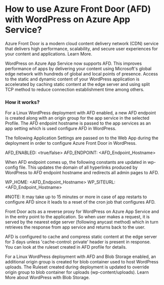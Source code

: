 # How to use Azure Front Door (AFD) with WordPress on Azure App Service? 

Azure Front Door is a modern cloud content delivery network (CDN) service that delivers high performance, scalability, and secure user experiences for your content and applications. Learn More. 

WordPress on Azure App Service now supports AFD. This improves performance of apps by delivering your content using Microsoft's global edge network with hundreds of global and local points of presence. Access to the static and dynamic content of your WordPress application is accelerated by caching static content at the edge server and using split TCP method to reduce connection establishment time among others. 


### How it works? 

For a Linux WordPress deployment with AFD enabled, a new AFD endpoint is created along with an origin group for the app service in the selected Profile. The AFD endpoint hostname is passed to the app services as an app setting which is used configure AFD in WordPress. 
 

The following Application Settings are passed on to the Web App during the deployment in order to configure Azure Front Door in WordPress.  

AFD_ENABLED: <true/false> 
AFD_ENDPOINT: <AFD_Endpoint_Hostname> 
 

When AFD endpoint comes up, the following constants are updated in wp-config file. This updates the domain of all hyperlinks produced by WordPress to AFD endpoint hostname and redirects all admin pages to AFD. 

WP_HOME: <AFD_Endpoint_Hostname> 
WP_SITEURL: <AFD_Endpoint_Hostname> 
 

#NOTE: It may take up to 15 minutes or more in case of app restarts to configure AFD since it leads to a reset of the cron job that configures AFD. 
 

Front Door acts as a reverse proxy for WordPress on Azure App Service and in the entry point to the application. So when user makes a request, it is served by the nearest edge server (following anycast method) which in turn retrieves the response from app service and returns back to the user. 
 

AFD is configured to cache and compress static content at the edge server for 3 days unless 'cache-control: private' header is present in response. You can look at the ruleset created in AFD profile for details. 
 

For a Linux WordPress deployment with AFD and Blob Storage enabled, an additional origin group is created for blob container used to host WordPress uploads. The Ruleset created during deployment is updated to override origin group to blob container for uploads (wp-content/uploads). Learn More about WordPress with Blob Storage. 
